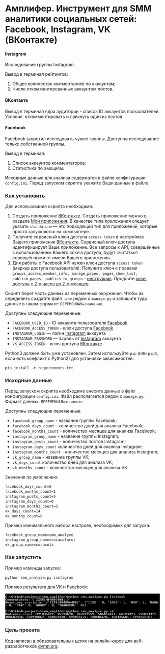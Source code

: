 # Амплифер. Инструмент для SMM аналитики социальных сетей: Facebook, Instagram, VK (ВКонтакте)

#### Instagram
Исследование группы Instagram. 

Вывод в терминал рейтингов:
1. Общее количество комментариев по аккаунтам;
2. Число откомментированных аккаунтом постов.

#### ВКонтакте
Вывод в терминал ядра аудитории - список ID аккаунтов пользователей. Условия: откомментировать и лайкнуть один из постов.

#### Facebook 
Facebook запретил исследовать чужие группы. Доступно исследование только собственной группы.

Вывод в терминал:
1. Список аккаунтов комментаторов;
2. Статистика по эмоциям.

Исходные данные для анализа содержатся в файле конфигурации `config.ini`. Перед запуском скрипта укажите Ваши данные в файле.

### Как установить

Для использования скрипта необходимо:

1. Создать приложение  [ВКонтакте](https://vk.com/). Создать приложение можно в разделе [Мои приложения](https://vk.com/apps?act=manage). В качестве типа приложения следует указать `standalone` — это подходящий тип для приложений, которые просто запускаются на компьютере.
2. Получите сервисный ключ доступа `access token` в настройках Вашего приложения [ВКонтакте](https://vk.com/). Сервисный ключ доступа идентифицирует Ваше приложение. Все запросы к API, совершённые с использованием Вашего ключа доступа, будут считаться совершёнными от имени Вашего приложения.
3. Для работы с Facebook API нужен ключ доступа `access token` (маркер доступа пользователя). Получите ключ с правами `groups_access_member_info, manage_pages, pages_show_list, publish_pages, publish_to_groups` - [инструкция](https://developers.facebook.com/docs/graph-api/explorer/). Продлите [ключ доступа с 2-х часов до 2-х месяцев](https://developers.facebook.com/tools/debug/accesstoken/).

Скрипт берет часть данных из переменных окружения. Чтобы их определить создайте файл `.env` рядом с `manage.py` и запишите туда данные в таком формате: `ПЕРЕМЕННАЯ=значение`.

Доступны следующие переменные:
- `FACEBOOK_USER_ID` - ID аккаунта пользователя [Facebook](https://www.facebook.com/)
- `FACEBOOK_ACCESS_TOKEN` - ключ доступа [Facebook](https://www.facebook.com/)
- `INSTAGRAM_LOGIN` — логин [Instagram](https://www.instagram.com/) аккаунта
- `INSTAGRAM_PASSWORD` — пароль от [Instagram](https://www.instagram.com/) аккаунта
- `VK_ACCESS_TOKEN` - ключ доступа [ВКонтакте](https://vk.com/)


Python3 должен быть уже установлен. 
Затем используйте `pip` (или `pip3`, если есть конфликт с Python2) для установки зависимостей:
```
pip install -r requirements.txt
```

### Исходные данные

Перед запуском скрипта необходимо внеcите данные в файл конфигурации `config.ini`. Файл располагается рядом с `manage.py`. Формат данных: `ПЕРЕМЕННАЯ=значение`

Доступны следующие переменные:
- `facebook_group_name` - название группы Facebook;
- `facebook_days_count` - количество дней для анализа Facebook;
- `facebook_months_count` - количество месяцев для анализа Facebook;
- `instagram_group_name` - название группы Instagram;
- `instagram_posts_count` - количество постов Instagram;
- `instagram_days_count` количество дней для анализа Instagram;
- `instagram_months_count` - количество месяцев для анализа Instagram;
- `vk_group_name` - название группы VK;
- `vk_days_count` количество дней для анализа VK;
- `vk_months_count` - количество месяцев для анализа VK.

Значения по умолчанию:
```
facebook_days_count=0
facebook_months_count=1
instagram_posts_count=5
instagram_days_count=0
instagram_months_count=3
vk_days_count=14
vk_months_count=0
```

Пример минимального набора настроек, необходимых для запуска:
```
facebook_group_name=smm_analyze
instagram_group_name=cocacolarus
vk_group_name=cocacola
```

### Как запустить

Пример команды запуска:
```
python smm_analyze.py instagram
```

Пример результата для VK и Facebook:

![](result_example.png)


### Цель проекта

Код написан в образовательных целях на онлайн-курсе для веб-разработчиков [dvmn.org](https://dvmn.org/).